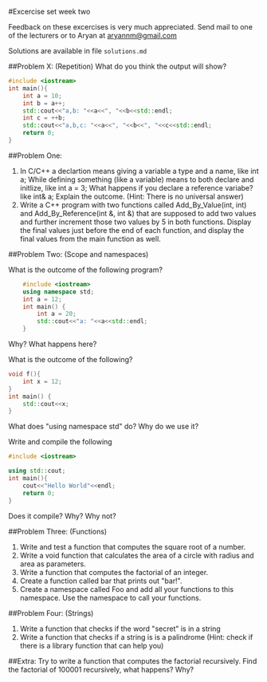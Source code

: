 #Excercise set week two

Feedback on these excercises is very much appreciated. Send mail to one of the lecturers or to Aryan at aryannm@gmail.com

Solutions are available in file `solutions.md`


##Problem X: (Repetition)
What do you think the output will show?
```c++
#include <iostream>
int main(){
    int a = 10;
    int b = a++;
    std::cout<<"a,b: "<<a<<", "<<b<<std::endl;
    int c = ++b;
    std::cout<<"a,b,c: "<<a<<", "<<b<<", "<<c<<std::endl;
    return 0;
}
```
##Problem One:    

1. In C/C++ a declartion means giving a variable a type and a name, like
   int a; 
   While defining something (like a variable) means to both declare and initlize, like
   int a = 3;
   What happens if you declare a reference variabe? like
   int& a;
   Explain the outcome. (Hint: There is no universal answer)
2. Write a C++ program with two functions called Add_By_Value(int, int) and Add_By_Reference(int &, int &) that are supposed to add two values and further increment those two values by 5 in both functions. Display the  final values just before the end of each function, and display the final values from the main function as well. 





##Problem Two: (Scope and namespaces)

What is the outcome of the following program? 
```c++
	#include <iostream>
	using namespace std;
	int a = 12;
	int main() {
		int a = 20;
		std::cout<<"a: "<<a<<std::endl;
	}
```
Why? What happens here?

What is the outcome of the following?
```c++
void f(){
	int x = 12;
}
int main() {
	std::cout<<x;
}
```
What does "using namespace std" do? Why do we use it?

Write and compile the following
```c++
#include <iostream>

using std::cout;
int main(){
	cout<<"Hello World"<<endl;
	return 0;   
}
```
Does it compile? Why? Why not?

##Problem Three: (Functions)

1. Write and test a function that computes the square root of a number.
2. Write a void function that calculates the area of a circle with radius and area as parameters.
3. Write a function that computes the factorial of an integer.
4. Create a function called bar that prints out "bar!".
5. Create a namespace called Foo and add all your functions to this namespace. Use the namespace to call your functions.


##Problem Four: (Strings)

1. Write a function that checks if the word "secret" is in a string
2. Write a function that checks if a string is is a palindrome 
(Hint: check if there is a library function that can help you)



##Extra:
Try to write a function that computes the factorial recursively.
Find the factorial of 100001 recursively, what happens? Why?
